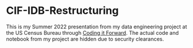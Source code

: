 # CIF-IDB-Restructuring
This is my Summer 2022 presentation from my data engineering project at the US Census Bureau through [Coding it Forward](https://www.codingitforward.com/).
The actual code and notebook from my project are hidden due to security clearances.
